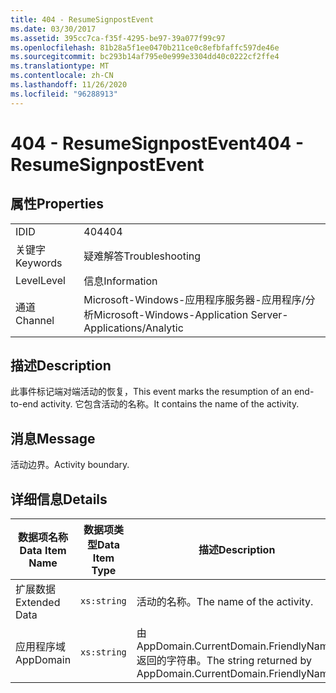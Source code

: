 ```yaml
---
title: 404 - ResumeSignpostEvent
ms.date: 03/30/2017
ms.assetid: 395cc7ca-f35f-4295-be97-39a077f99c97
ms.openlocfilehash: 81b28a5f1ee0470b211ce0c8efbfaffc597de46e
ms.sourcegitcommit: bc293b14af795e0e999e3304dd40c0222cf2ffe4
ms.translationtype: MT
ms.contentlocale: zh-CN
ms.lasthandoff: 11/26/2020
ms.locfileid: "96288913"
---
```

# <a name="404---resumesignpostevent"></a><span data-ttu-id="b1c47-102">404 - ResumeSignpostEvent</span><span class="sxs-lookup"><span data-stu-id="b1c47-102">404 - ResumeSignpostEvent</span></span>

## <a name="properties"></a><span data-ttu-id="b1c47-103">属性</span><span class="sxs-lookup"><span data-stu-id="b1c47-103">Properties</span></span>  
  
|||  
|-|-|  
|<span data-ttu-id="b1c47-104">ID</span><span class="sxs-lookup"><span data-stu-id="b1c47-104">ID</span></span>|<span data-ttu-id="b1c47-105">404</span><span class="sxs-lookup"><span data-stu-id="b1c47-105">404</span></span>|  
|<span data-ttu-id="b1c47-106">关键字</span><span class="sxs-lookup"><span data-stu-id="b1c47-106">Keywords</span></span>|<span data-ttu-id="b1c47-107">疑难解答</span><span class="sxs-lookup"><span data-stu-id="b1c47-107">Troubleshooting</span></span>|  
|<span data-ttu-id="b1c47-108">Level</span><span class="sxs-lookup"><span data-stu-id="b1c47-108">Level</span></span>|<span data-ttu-id="b1c47-109">信息</span><span class="sxs-lookup"><span data-stu-id="b1c47-109">Information</span></span>|  
|<span data-ttu-id="b1c47-110">通道</span><span class="sxs-lookup"><span data-stu-id="b1c47-110">Channel</span></span>|<span data-ttu-id="b1c47-111">Microsoft-Windows-应用程序服务器-应用程序/分析</span><span class="sxs-lookup"><span data-stu-id="b1c47-111">Microsoft-Windows-Application Server-Applications/Analytic</span></span>|  
  
## <a name="description"></a><span data-ttu-id="b1c47-112">描述</span><span class="sxs-lookup"><span data-stu-id="b1c47-112">Description</span></span>  

 <span data-ttu-id="b1c47-113">此事件标记端对端活动的恢复，</span><span class="sxs-lookup"><span data-stu-id="b1c47-113">This event marks the resumption of an end-to-end activity.</span></span> <span data-ttu-id="b1c47-114">它包含活动的名称。</span><span class="sxs-lookup"><span data-stu-id="b1c47-114">It contains the name of the activity.</span></span>  
  
## <a name="message"></a><span data-ttu-id="b1c47-115">消息</span><span class="sxs-lookup"><span data-stu-id="b1c47-115">Message</span></span>  

 <span data-ttu-id="b1c47-116">活动边界。</span><span class="sxs-lookup"><span data-stu-id="b1c47-116">Activity boundary.</span></span>  
  
## <a name="details"></a><span data-ttu-id="b1c47-117">详细信息</span><span class="sxs-lookup"><span data-stu-id="b1c47-117">Details</span></span>  
  
|<span data-ttu-id="b1c47-118">数据项名称</span><span class="sxs-lookup"><span data-stu-id="b1c47-118">Data Item Name</span></span>|<span data-ttu-id="b1c47-119">数据项类型</span><span class="sxs-lookup"><span data-stu-id="b1c47-119">Data Item Type</span></span>|<span data-ttu-id="b1c47-120">描述</span><span class="sxs-lookup"><span data-stu-id="b1c47-120">Description</span></span>|  
|--------------------|--------------------|-----------------|  
|<span data-ttu-id="b1c47-121">扩展数据</span><span class="sxs-lookup"><span data-stu-id="b1c47-121">Extended Data</span></span>|`xs:string`|<span data-ttu-id="b1c47-122">活动的名称。</span><span class="sxs-lookup"><span data-stu-id="b1c47-122">The name of the activity.</span></span>|  
|<span data-ttu-id="b1c47-123">应用程序域</span><span class="sxs-lookup"><span data-stu-id="b1c47-123">AppDomain</span></span>|`xs:string`|<span data-ttu-id="b1c47-124">由 AppDomain.CurrentDomain.FriendlyName 返回的字符串。</span><span class="sxs-lookup"><span data-stu-id="b1c47-124">The string returned by AppDomain.CurrentDomain.FriendlyName.</span></span>|
